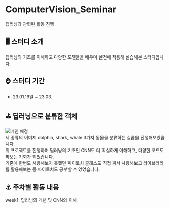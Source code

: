 # ComputerVision_Seminar
딥러닝과 관련된 활동 진행


## 🖥 스터디 소개
딥러닝의 기초를 이해하고 다양한 모델들을 배우며 실전에 적용해 실습해본 스터디입니다.
<br>



## ⌚ 스터디 기간
* 23.01.19일 ~ 23.03.



## ⛳️ 딥러닝으로 분류한 객체
![메인 배경](https://user-images.githubusercontent.com/113446739/222047569-a3685baf-149d-48e4-9a7a-99f524a88fad.JPG)<br>
세 종류의 이미지 dolphin, shark, whale 3가지 동물을 분류하는 실습을 진행해보았습니다.<br>
위 프로젝트를 진행하며 딥러닝의 기초인 CNN도 더 확실하게 이해하고, 다양한 코드도 짜보는 기회가 되었습니다.<br>
기존에 한번도 사용해보지 못했던 파이토치 클래스도 직접 짜서 사용해보고 라이브러리를 활용해보는 등 파이토치도 공부할 수 있었습니다.<br>

## ⚓️ 주차별 활동 내용
week1: 딥러닝의 개념 및 CNN의 이해 <br>
